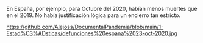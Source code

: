 En España, por ejemplo, para Octubre del 2020, habían menos muertes que en el 2019. No había justificación lógica para un encierro tan estricto.

https://github.com/Alejoss/DocumentalPandemia/blob/main/1-Estad%C3%ADsticas/defunciones%20espana%2023-oct-2020.jpg

 